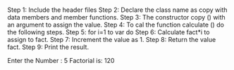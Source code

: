 # 
Step 1: Include the header files
Step 2: Declare the class name as copy with data members and member functions. Step 3: The constructor copy () with an argument to assign the value.
Step 4: To cal the function calculate () do the following steps. Step 5: for i=1 to var do
Step 6: Calculate fact*i to assign to fact. Step 7: Increment the value as 1.
Step 8: Return the value fact. Step 9: Print the result.

Enter the Number : 5
Factorial is: 120
